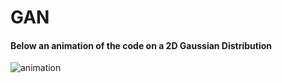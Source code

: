 # GAN

#### Below an animation of the code on a 2D Gaussian Distribution

![animation](http://imgur.com/a/LJTOX)
